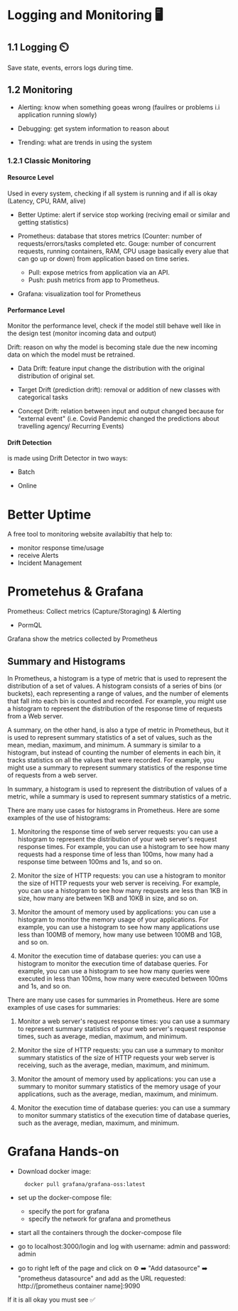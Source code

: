 # Logging and Monitoring 🖥️

## 1.1 Logging ⏲️

Save state, events, errors logs during time.

## 1.2 Monitoring

- Alerting: know when something goeas wrong (fauilres or problems i.i application running slowly)

- Debugging: get system information to reason about

- Trending: what are trends in using the system

### 1.2.1 Classic Monitoring

#### Resource Level
Used in every system, checking if all system is running and if all is okay (Latency, CPU, RAM, alive)

- Better Uptime: alert if service stop working (reciving email or similar and getting statistics)

- Prometheus: database that stores metrics (Counter: number of requests/errors/tasks completed etc. Gouge: number of concurrent requests, running containers, RAM, CPU usage basically every alue that can go up or down) from application based on time series.

    - Pull: expose metrics from application via an API.
    - Push: push metrics from app to Prometheus.

- Grafana: visualization tool for Prometheus

#### Performance Level
Monitor the performance level, check if the model still behave well like in the design test (monitor incoming data and output)

Drift: reason on why the model is becoming stale due the new incoming data on which the model must be retrained.

- Data Drift: feature input change the distribution with the original distribution of original set.

- Target Drift (prediction drift): removal or addition of new classes with categorical tasks

- Concept Drift: relation between input and output changed because for "external event" (i.e. Covid Pandemic changed the predictions about travelling agency/ Recurring Events)


#### Drift Detection

is made using Drift Detector in two ways:

- Batch

- Online


# Better Uptime

A free tool to monitoring website availabiltiy that help to:

- monitor response time/usage
- receive Alerts
- Incident Management

# Prometehus & Grafana        

Prometheus: Collect metrics (Capture/Storaging) & Alerting

- PormQL  

Grafana show the metrics collected by Prometheus

## Summary and Histograms

In Prometheus, a histogram is a type of metric that is used to represent the distribution of a set of values. A histogram consists of a series of bins (or buckets), each representing a range of values, and the number of elements that fall into each bin is counted and recorded. For example, you might use a histogram to represent the distribution of the response time of requests from a Web server.

A summary, on the other hand, is also a type of metric in Prometheus, but it is used to represent summary statistics of a set of values, such as the mean, median, maximum, and minimum. A summary is similar to a histogram, but instead of counting the number of elements in each bin, it tracks statistics on all the values that were recorded. For example, you might use a summary to represent summary statistics of the response time of requests from a web server.

In summary, a histogram is used to represent the distribution of values of a metric, while a summary is used to represent summary statistics of a metric.


There are many use cases for histograms in Prometheus. Here are some examples of the use of histograms:

1. Monitoring the response time of web server requests: you can use a histogram to represent the distribution of your web server's request response times. For example, you can use a histogram to see how many requests had a response time of less than 100ms, how many had a response time between 100ms and 1s, and so on.

2. Monitor the size of HTTP requests: you can use a histogram to monitor the size of HTTP requests your web server is receiving. For example, you can use a histogram to see how many requests are less than 1KB in size, how many are between 1KB and 10KB in size, and so on.

3. Monitor the amount of memory used by applications: you can use a histogram to monitor the memory usage of your applications. For example, you can use a histogram to see how many applications use less than 100MB of memory, how many use between 100MB and 1GB, and so on.

4. Monitor the execution time of database queries: you can use a histogram to monitor the execution time of database queries. For example, you can use a histogram to see how many queries were executed in less than 100ms, how many were executed between 100ms and 1s, and so on.
    
There are many use cases for summaries in Prometheus. Here are some examples of use cases for summaries:

1. Monitor a web server's request response times: you can use a summary to represent summary statistics of your web server's request response times, such as average, median, maximum, and minimum.

2. Monitor the size of HTTP requests: you can use a summary to monitor summary statistics of the size of HTTP requests your web server is receiving, such as the average, median, maximum, and minimum.

3. Monitor the amount of memory used by applications: you can use a summary to monitor summary statistics of the memory usage of your applications, such as the average, median, maximum, and minimum.

4. Monitor the execution time of database queries: you can use a summary to monitor summary statistics of the execution time of database queries, such as the average, median, maximum, and minimum.

# Grafana Hands-on

- Download docker image:

        docker pull grafana/grafana-oss:latest

- set up the docker-compose file:

    - specify the port for grafana
    - specify the network for grafana and prometheus

- start all the containers through the docker-compose file

- go to localhost:3000/login and log with username: admin and password: admin

- go to right left of the page and click on ⚙️ ➡️ "Add datasource" ➡️ "prometheus datasource" and add as the URL requested: http://[prometheus container name]:9090

If it is all okay you must see ✅